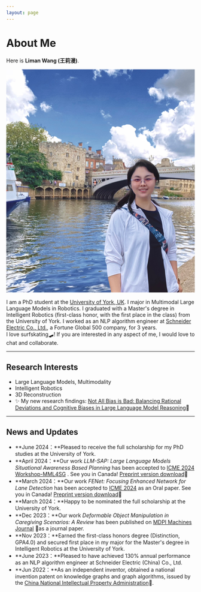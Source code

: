 ```yaml
---
layout: page
---
```


# About Me



Here is **Liman Wang (王莉漫)**.

<img src="images/liman03.jpg" class="floatpic">

I am a PhD student at the [University of York, UK](https://www.york.ac.uk/#/). I major in Multimodal Large Language Models in Robotics.
I graduated with a Master's degree in Intelligent Robotics (first-class honor, with the first place in the class) from the University of York.
I worked as an NLP algorithm engineer at [Schneider Electric Co., Ltd.](https://www.se.com/ww/en/#/), a Fortune Global 500 company, for 3 years.  
I love surfskating🛹!
If you are interested in any aspect of me, I would love to chat and collaborate.

---

## Research Interests

- Large Language Models, Multimodality
- Intelligent Robotics
- 3D Reconstruction
- ✨ My new research findings: [Not All Bias is Bad: Balancing Rational Deviations and Cognitive Biases in Large Language Model Reasoning](https://arxiv.org/abs/2406.10999#/)🔗

---

## News and Updates
- **June 2024：**Pleased to receive the full scholarship for my PhD studies at the University of York.
- **April 2024：**Our work *LLM-SAP: Large Language Models Situational Awareness Based Planning* has been accepted to [ICME 2024 Workshop-MML4SG](https://vista-h.github.io/MML4SG_2024/#/) . See you in Canada! [Preprint version download](https://arxiv.org/abs/2312.16127#/)🔗
- **March 2024：**Our work *FENet: Focusing Enhanced Network for Lane Detection* has been accepted to [ICME 2024](https://2024.ieeeicme.org/#/) as an Oral paper. See you in Canada! [Preprint version download](https://arxiv.org/abs/2312.17163#/)🔗
- **March 2024：**Happy to be nominated the full scholarship at the University of York.
- **Dec 2023：**Our work *Deformable Object Manipulation in Caregiving Scenarios: A Review* has been published on [MDPI Machines Journal](https://www.mdpi.com/2075-1702/11/11/1013#/) 🔗as a journal paper.
- **Nov 2023：**Earned the first-class honors degree (Distinction, GPA4.0) and secured first place in my major for the Master's degree in Intelligent Robotics at the University of York.
- **June 2023：**Pleased to have achieved 130% annual performance as an NLP algorithm engineer at Schneider Electric (China) Co., Ltd.
- **Jun 2022：**As an independent inventor, obtained a national invention patent on knowledge graphs and graph algorithms, issued by the [China National Intellectual Property Administration](https://www.cnipa.gov.cn/#/)🔗. 


 
